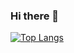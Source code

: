 ### Hi there 👋

[![Top Langs](https://github-readme-stats.vercel.app/api/top-langs/?username=isharifluttershy&layout=compact)](https://github.com/anuraghazra/github-readme-stats)

<!--
**IshariFluttershy/IshariFluttershy** is a ✨ _special_ ✨ repository because its `README.md` (this file) appears on your GitHub profile.

Here are some ideas to get you started:

- 🔭 I’m currently working on ...
- 🌱 I’m currently learning ...
- 👯 I’m looking to collaborate on ...
- 🤔 I’m looking for help with ...
- 💬 Ask me about ...
- 📫 How to reach me: ...
- 😄 Pronouns: ...
- ⚡ Fun fact: ...
-->
